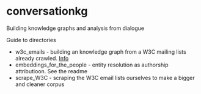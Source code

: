 # conversationkg
Building knowledge graphs and analysis from dialogue

Guide to directories

* w3c_emails - building an knowledge graph from a W3C mailing lists already crawled. [Info](https://github.com/pgroth/conversationkg/blob/master/w3c_emails/corpus_and_processing.md)
* embeddings_for_the_people - entity resolution as authorship attributioon. See the readme
* scrape_W3C - scraping the W3C email lists ourselves to make a bigger and cleaner corpus


